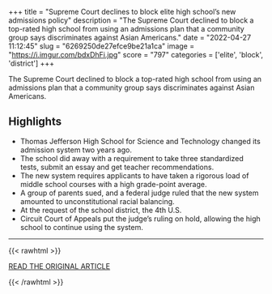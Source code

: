 +++
title = "Supreme Court declines to block elite high school’s new admissions policy"
description = "The Supreme Court declined to block a top-rated high school from using an admissions plan that a community group says discriminates against Asian Americans."
date = "2022-04-27 11:12:45"
slug = "6269250de27efce9be21a1ca"
image = "https://i.imgur.com/bdxDhFi.jpg"
score = "797"
categories = ['elite', 'block', 'district']
+++

The Supreme Court declined to block a top-rated high school from using an admissions plan that a community group says discriminates against Asian Americans.

## Highlights

- Thomas Jefferson High School for Science and Technology changed its admission system two years ago.
- The school did away with a requirement to take three standardized tests, submit an essay and get teacher recommendations.
- The new system requires applicants to have taken a rigorous load of middle school courses with a high grade-point average.
- A group of parents sued, and a federal judge ruled that the new system amounted to unconstitutional racial balancing.
- At the request of the school district, the 4th U.S.
- Circuit Court of Appeals put the judge’s ruling on hold, allowing the high school to continue using the system.

---

{{< rawhtml >}}
  <p class="article-category">
    <a target="_blank" href="https://www.nbcnews.com/politics/supreme-court/supreme-court-declines-block-elite-high-schools-new-admissions-policy-rcna25949">READ THE ORIGINAL ARTICLE</a>
  </p>
{{< /rawhtml >}}
